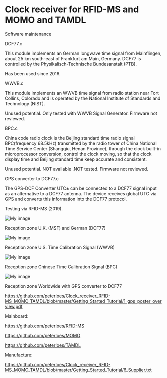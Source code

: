 ﻿# Clock receiver for RFID-MS and MOMO and TAMDL
Software maintenance

DCF77.c

This module implements an German longwave time signal from Mainflingen,
about 25 km south-east of Frankfurt am Main, Germany.
DCF77 is controlled by the Physikalisch-Technische Bundesanstalt (PTB).

Has been used since 2016.

WWVB.c

This module implements an WWVB time signal from radio station near Fort Collins,
Colorado and is operated by the National Institute of Standards and Technology (NIST).

Unused potential. Only tested with WWVB Signal Generator. Firmware not reviewed. 

BPC.c

China code radio clock is the Beijing standard time radio signal BPC(frequency 68.5kHz)
transmitted by the radio tower of China National Time Service Center (Shangqiu, Henan Province),
through the clock built-in microprocessor conversion, control the clock moving,
so that the clock display time and Beijing standard time keep accurate and consistent.

Unused potential. NOT available .NOT tested. Firmware not reviewed. 

GPS converter to DCF77.c

The GPS-DCF Converter UTC± can be connected to a DCF77 signal input as an alternative to a DCF77 antenna.
The device receives global UTC via GPS and converts this information into the DCF77 protocol.

Testing via RFID-MS (2019).

![My image](https://github.com/peterloes/clock_receiver/blob/master/Getting_Started_Tutorial/4_dcf77_range.jpg)

Reception zone U.K. (MSF) and German (DCF77) 

![My image](https://github.com/peterloes/clock_receiver/blob/master/Getting_Started_Tutorial/5_wwvb_range.jpg)

Reception zone U.S. Time Calibration Signal (WWVB)

![My image](https://github.com/peterloes/clock_receiver/blob/master/Getting_Started_Tutorial/7_bpc_range.jpg)

Reception zone Chinese Time Calibration Signal (BPC)

![My image](https://github.com/peterloes/clock_receiver/blob/master/Getting_Started_Tutorial/1_gps_converter_dcf77.jpg)

Reception zone Worldwide with GPS converter to DCF77

https://github.com/peterloes/Clock_receiver_RFID-MS_MOMO_TAMDL/blob/master/Getting_Started_Tutorial/1_gps_poster_overview.pdf

Mainboard:

https://github.com/peterloes/RFID-MS

https://github.com/peterloes/MOMO

https://github.com/peterloes/TAMDL

Manufacture:

https://github.com/peterloes/Clock_receiver_RFID-MS_MOMO_TAMDL/blob/master/Getting_Started_Tutorial/6_Supplier.txt
